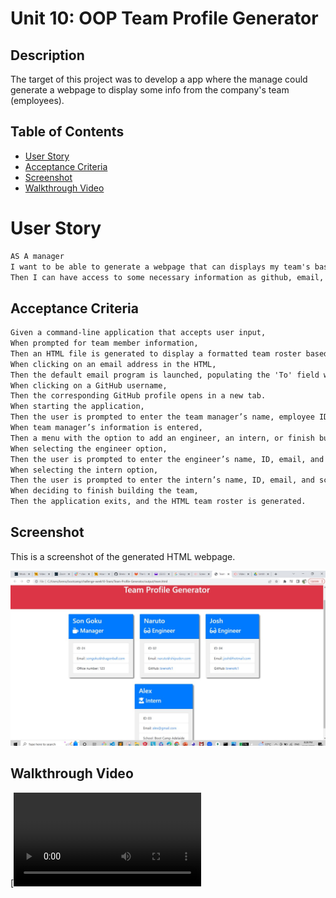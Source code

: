 # Unit 10: OOP Team Profile Generator
## Description

The target of this project was to develop a app where the manage could generate a webpage to display some info from the company's team (employees).

## Table of Contents

- [User Story](#user-story)
- [Acceptance Criteria](#acceptance-criteria)
- [Screenshot](#screenshot)
- [Walkthrough Video](#walkthrough-video)

# User Story

```md
AS A manager
I want to be able to generate a webpage that can displays my team's basic information as ID, Role, Email, etc.
Then I can have access to some necessary information as github, email, school, etc.
```

## Acceptance Criteria

```md
Given a command-line application that accepts user input,
When prompted for team member information,
Then an HTML file is generated to display a formatted team roster based on the input.
When clicking on an email address in the HTML,
Then the default email program is launched, populating the 'To' field with the email address.
When clicking on a GitHub username,
Then the corresponding GitHub profile opens in a new tab.
When starting the application,
Then the user is prompted to enter the team manager’s name, employee ID, email address, and office number.
When team manager’s information is entered,
Then a menu with the option to add an engineer, an intern, or finish building the team is presented.
When selecting the engineer option,
Then the user is prompted to enter the engineer’s name, ID, email, and GitHub username, and is taken back to the menu.
When selecting the intern option,
Then the user is prompted to enter the intern’s name, ID, email, and school, and is taken back to the menu.
When deciding to finish building the team,
Then the application exits, and the HTML team roster is generated.
```

## Screenshot
This is a screenshot of the generated HTML webpage.

![Team Generator HTML Webpage Screenshot](./assets/Team-Profile-Generator_Screenshot.jpg)

## Walkthrough Video

[![Video](./assets/video.webm)
